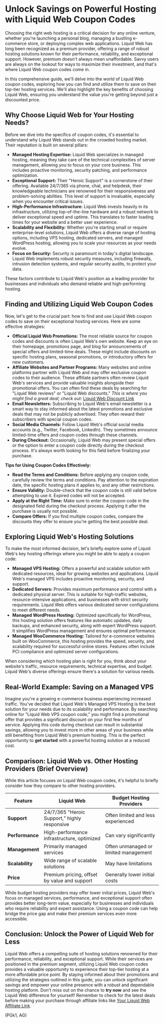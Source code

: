 # Unlock Savings on Powerful Hosting with Liquid Web Coupon Codes

Choosing the right web hosting is a critical decision for any online venture, whether you're launching a personal blog, managing a bustling e-commerce store, or deploying complex web applications. Liquid Web has long been recognized as a premium provider, offering a range of robust hosting solutions known for their performance, reliability, and exceptional support. However, premium doesn't always mean unaffordable. Savvy users are always on the lookout for ways to maximize their investment, and that's where Liquid Web coupon codes come in.

In this comprehensive guide, we'll delve into the world of Liquid Web coupon codes, exploring how you can find and utilize them to save on their top-tier hosting services. We'll also highlight the key benefits of choosing Liquid Web, ensuring you understand the value you're getting beyond just a discounted price.

## Why Choose Liquid Web for Your Hosting Needs?

Before we dive into the specifics of coupon codes, it's essential to understand why Liquid Web stands out in the crowded hosting market. Their reputation is built on several pillars:

* **Managed Hosting Expertise:** Liquid Web specializes in managed hosting, meaning they take care of the technical complexities of server management, allowing you to focus on your core business. This includes proactive monitoring, security patching, and performance optimization.
* **Exceptional Support:** Their "Heroic Support" is a cornerstone of their offering. Available 24/7/365 via phone, chat, and helpdesk, their knowledgeable technicians are renowned for their responsiveness and problem-solving abilities. This level of support is invaluable, especially when you encounter critical issues.
* **High-Performance Infrastructure:** Liquid Web invests heavily in its infrastructure, utilizing top-of-the-line hardware and a robust network to deliver exceptional speed and uptime. This translates to faster loading times for your website and a better user experience.
* **Scalability and Flexibility:** Whether you're starting small or require enterprise-level solutions, Liquid Web offers a diverse range of hosting options, including VPS hosting, dedicated servers, and managed WordPress hosting, allowing you to scale your resources as your needs evolve.
* **Focus on Security:** Security is paramount in today's digital landscape. Liquid Web implements robust security measures, including firewalls, intrusion detection systems, and regular security audits, to protect your data.

These factors contribute to Liquid Web's position as a leading provider for businesses and individuals who demand reliable and high-performing hosting.

## Finding and Utilizing Liquid Web Coupon Codes

Now, let's get to the crucial part: how to find and use Liquid Web coupon codes to save on their exceptional hosting services. Here are some effective strategies:

* **Official Liquid Web Promotions:** The most reliable source for coupon codes and discounts is often Liquid Web's own website. Keep an eye on their homepage, promotions page, and blog for announcements of special offers and limited-time deals. These might include discounts on specific hosting plans, seasonal promotions, or introductory offers for new customers.
* **Affiliate Websites and Partner Programs:** Many websites and online platforms partner with Liquid Web and may offer exclusive coupon codes to their audience. These affiliate partners often review Liquid Web's services and provide valuable insights alongside their promotional offers. You can often find these deals by searching for "Liquid Web reviews" or "Liquid Web discounts." *This is where you might find a great deal; check out:* [Liquid Web Discount Link](https://snipitx.com/liquidweb-jy)
* **Email Newsletters:** Subscribing to Liquid Web's email newsletter is a smart way to stay informed about the latest promotions and exclusive deals that may not be publicly advertised. They often reward their subscribers with special coupon codes.
* **Social Media Channels:** Follow Liquid Web's official social media accounts (e.g., Twitter, Facebook, LinkedIn). They sometimes announce limited-time offers and coupon codes through these channels.
* **During Checkout:** Occasionally, Liquid Web may present special offers or the option to enter a coupon code directly during the checkout process. It's always worth looking for this field before finalizing your purchase.

**Tips for Using Coupon Codes Effectively:**

* **Read the Terms and Conditions:** Before applying any coupon code, carefully review the terms and conditions. Pay attention to the expiration date, the specific hosting plans it applies to, and any other restrictions.
* **Ensure Validity:** Double-check that the coupon code is still valid before attempting to use it. Expired codes will not be accepted.
* **Apply at the Right Time:** Make sure to enter the coupon code in the designated field during the checkout process. Applying it after the purchase is usually not possible.
* **Compare Offers:** If you find multiple coupon codes, compare the discounts they offer to ensure you're getting the best possible deal.

## Exploring Liquid Web's Hosting Solutions

To make the most informed decision, let's briefly explore some of Liquid Web's key hosting offerings where you might be able to apply a coupon code:

* **Managed VPS Hosting:** Offers a powerful and scalable solution with dedicated resources, ideal for growing websites and applications. Liquid Web's managed VPS includes proactive monitoring, security, and support.
* **Dedicated Servers:** Provides maximum performance and control with a dedicated physical server. This is suitable for high-traffic websites, resource-intensive applications, and businesses with strict security requirements. Liquid Web offers various dedicated server configurations to meet different needs.
* **Managed WordPress Hosting:** Optimized specifically for WordPress, this hosting solution offers features like automatic updates, daily backups, and enhanced security, along with expert WordPress support. It simplifies WordPress management and ensures optimal performance.
* **Managed WooCommerce Hosting:** Tailored for e-commerce websites built on WooCommerce, this hosting provides the speed, security, and scalability required for successful online stores. Features often include PCI compliance and optimized server configurations.

When considering which hosting plan is right for you, think about your website's traffic, resource requirements, technical expertise, and budget. Liquid Web's diverse offerings ensure there's a solution for various needs.

## Real-World Example: Saving on a Managed VPS

Imagine you're a growing e-commerce business experiencing increased traffic. You've decided that Liquid Web's Managed VPS Hosting is the best solution for your needs due to its scalability and performance. By searching online for "Liquid Web VPS coupon code," you might find a promotional offer that provides a significant discount on your first few months of service. Applying this code during checkout can result in substantial savings, allowing you to invest more in other areas of your business while still benefiting from Liquid Web's premium hosting. This is the perfect opportunity to **get started** with a powerful hosting solution at a reduced cost.

## Comparison: Liquid Web vs. Other Hosting Providers (Brief Overview)

While this article focuses on Liquid Web coupon codes, it's helpful to briefly consider how they compare to other hosting providers.

| Feature          | Liquid Web                                   | Budget Hosting Providers          |
| ---------------- | -------------------------------------------- | --------------------------------- |
| **Support** | 24/7/365 "Heroic Support," highly responsive | Often limited and less experienced |
| **Performance** | High-performance infrastructure, optimized    | Can vary significantly             |
| **Management** | Primarily managed services                 | Often unmanaged or limited management |
| **Scalability** | Wide range of scalable solutions           | May have limitations              |
| **Price** | Premium pricing, offset by value and support | Generally lower initial costs     |

While budget hosting providers may offer lower initial prices, Liquid Web's focus on managed services, performance, and exceptional support often provides better long-term value, especially for businesses and individuals who require reliability and expert assistance. Using a coupon code can help bridge the price gap and make their premium services even more accessible.

## Conclusion: Unlock the Power of Liquid Web for Less

Liquid Web offers a compelling suite of hosting solutions renowned for their performance, reliability, and exceptional support. While their services are positioned in the premium segment, utilizing Liquid Web coupon codes provides a valuable opportunity to experience their top-tier hosting at a more affordable price point. By staying informed about their promotions and utilizing the strategies outlined in this guide, you can unlock significant savings and empower your online presence with a robust and dependable hosting platform. Don't miss out on the chance to **try now** and see the Liquid Web difference for yourself! Remember to check for the latest deals before making your purchase through affiliate links like [Your Liquid Web Affiliate Link](https://snipitx.com/liquidweb-jy).

(PGk1, AG)
